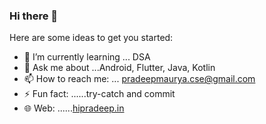 ### Hi there 👋


Here are some ideas to get you started:

<!-- - 🔭 I’m currently working on ...DSA Learning -->
- 🌱 I’m currently learning ... DSA
- 💬 Ask me about ...Android, Flutter, Java, Kotlin 
- 📫 How to reach me: ... pradeepmaurya.cse@gmail.com
- ⚡ Fun fact: ......try-catch and commit
- 🌐 Web: ......[hipradeep.in](https://hipradeep.in/)
<!-- - 👯 I’m looking to collaborate on ... -->
<!-- - 🤔 I’m looking for help with ... -->

